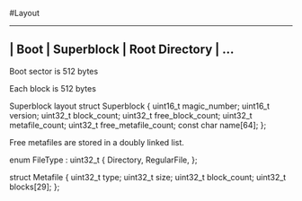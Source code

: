 #Layout

---------
| Boot | Superblock | Root Directory | ...
----------

Boot sector is 512 bytes

Each block is 512 bytes

Superblock layout
struct Superblock {
    uint16_t magic_number;
    uint16_t version;
    uint32_t block_count;
    uint32_t free_block_count;
    uint32_t metafile_count;
    uint32_t free_metafile_count;
    const char name[64];
};

Free metafiles are stored in a doubly linked list.

enum FileType : uint32_t {
    Directory,
    RegularFile,
};



struct Metafile {
    uint32_t type;
    uint32_t size;
    uint32_t block_count;
    uint32_t blocks[29];
};
